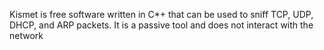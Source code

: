 
Kismet is free software written in C*+ that can be used to sniff TCP, UDP, DHCP, and ARP packets. It is a passive tool and does not interact with the network